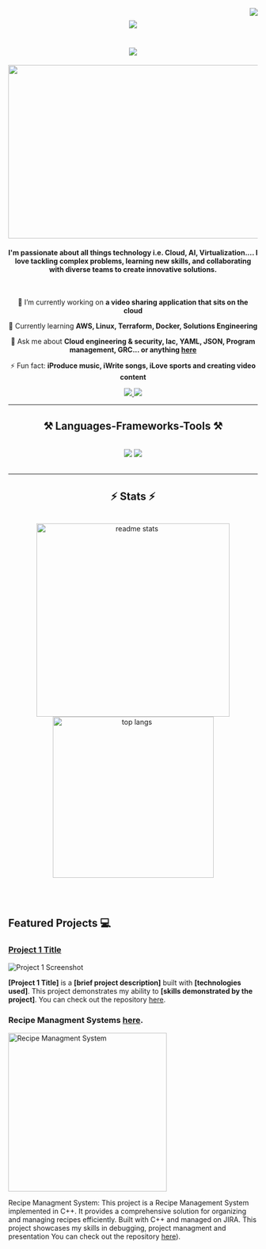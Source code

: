 [<img align="right" src="https://visitor-badge.laobi.icu/badge?page_id=chinapheobe.chinapheobe" />](https://visitor-badge.laobi.icu/badge?page_id=chinapheobe.chinapheobe)

<h1 align="center">
    <img src="https://readme-typing-svg.herokuapp.com/?font=Righteous&size=35&center=true&vCenter=true&width=500&height=70&duration=5000&lines=Hi+Great+Minds!+👋;+I'm+China+Pheobe+Osasah!;" />
</h1>

<h1 align="center">
    <img src="https://readme-typing-svg.herokuapp.com/?font=Righteous&size=25&center=true&vCenter=true&width=600&height=70&duration=5000&lines=Welcome+to+my+world+of+beautiful+chaos!+👋;" />
</h1>


<a data-flickr-embed="true" href="https://www.flickr.com/photos/200458926@N02" title=""><img src="https://live.staticflickr.com/65535/53652298988_e238df0ba0_c.jpg" width="1100" height="350" alt=""/></a>



<h4 align="center">I'm passionate about all things technology i.e. Cloud, AI, Virtualization.... I love tackling complex problems, learning new skills, and collaborating with diverse teams to create innovative solutions.</h4>

<br/>

<div align="center">
 
 🔭 I’m currently working on **a video sharing application that sits on the cloud**
 
 🌱 Currently learning **AWS, Linux, Terraform, Docker, Solutions Engineering**

💬 Ask me about **Cloud engineering & security, Iac, YAML, JSON, Program management, GRC... or anything [here](https://github.com/chinapheobe/chinagpheobe/issues)**

⚡ Fun fact: **iProduce music, iWrite songs, iLove sports and creating video content**

 </div>
 
<div align="center"> 
  <a href="mailto:cosasah5@gmail.com">
    <img src="https://img.shields.io/badge/Gmail-333333?style=for-the-badge&logo=gmail&logoColor=red" />
  </a>
  <a href="https://linkedin.com/in/chichipheobe/" target="_blank">
    <img src="https://img.shields.io/badge/LinkedIn-0077B5?style=for-the-badge&logo=linkedin&logoColor=white" target="_blank" />
  </a>
</div>

 <hr/>
 
<h2 align="center">⚒️ Languages-Frameworks-Tools ⚒️</h2>
<br/>
<div align="center">
    <img src="https://skillicons.dev/icons?i=aws,azure,linux,powershell,windows,terraform,html,css,php,vscode,replit,github,figma,git" />
    <img src="https://skillicons.dev/icons?i=docker,python,cpp,javascript,pytorch,mysql,discord,raspberrypi" /><br>
</div>

<br/>

<hr/>

<h2 align="center">⚡ Stats ⚡</h2>
<br>
<div align="center">
  <img width="390" src="https://github-readme-stats.vercel.app/api?username=chinapheobe&count_private=true&show_icons=true&theme=react&rank_icon=github&border_radius=10" alt="readme stats" />
  <br/>
  <img width="325" src="https://github-readme-stats.vercel.app/api/top-langs/?username=salesp07&hide=html&langs_count=8&layout=compact&theme=react&border_radius=10&size_weight=0.5&count_weight=0.5&exclude_repo=github-readme-stats" alt="top langs" />
</div>


<br/><br/>






## Featured Projects 💻

### [Project 1 Title](project_1_link)

![Project 1 Screenshot](project_1_screenshot_url)

**[Project 1 Title]** is a **[brief project description]** built with **[technologies used]**. This project demonstrates my ability to **[skills demonstrated by the project]**. You can check out the repository [here](project_1_repository_link).

### Recipe Managment Systems [here](https://github.com/ChinaPheobe/Recipe-Managment-System/tree/main).

<a data-flickr-embed="true" href="https://www.flickr.com/photos/200458926@N02/53652501748/in/dateposted-public/" title="Recipe Managment System"><img src="https://live.staticflickr.com/65535/53652501748_7069c3260f_n.jpg" width="320" height="320" alt="Recipe Managment System"/></a>

Recipe Managment System: This project is a Recipe Management System implemented in C++. It provides a comprehensive solution for organizing and managing recipes efficiently. Built with C++ and managed on JIRA. This project showcases my skills in debugging, project managment and presentation You can check out the repository [here](https://github.com/ChinaPheobe/Recipe-Managment-System/tree/main)).



